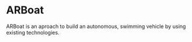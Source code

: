 ARBoat
======

ARBoat is an aproach to build an autonomous, swimming vehicle by using existing technologies.